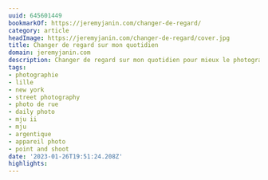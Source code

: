 ```yaml
---
uuid: 645601449
bookmarkOf: https://jeremyjanin.com/changer-de-regard/
category: article
headImage: https://jeremyjanin.com/changer-de-regard/cover.jpg
title: Changer de regard sur mon quotidien
domain: jeremyjanin.com
description: Changer de regard sur mon quotidien pour mieux le photographier
tags:
- photographie
- lille
- new york
- street photography
- photo de rue
- daily photo
- mju ii
- mju
- argentique
- appareil photo
- point and shoot
date: '2023-01-26T19:51:24.208Z'
highlights: 
---
```




